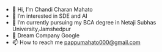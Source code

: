 - 👋 Hi, I’m Chandi Charan Mahato
- 👀 I’m interested in SDE and AI
- 🌱 I’m currently pursuing my BCA degree in Netaji Subhas University,Jamshedpur
- 💞️ Dream Company Google
- 📫 How to reach me pappumahato000@gmail.com

<!---
Chandi977/Chandi977 is a ✨ special ✨ repository because its `README.md` (this file) appears on your GitHub profile.
You can click the Preview link to take a look at your changes.
--->

